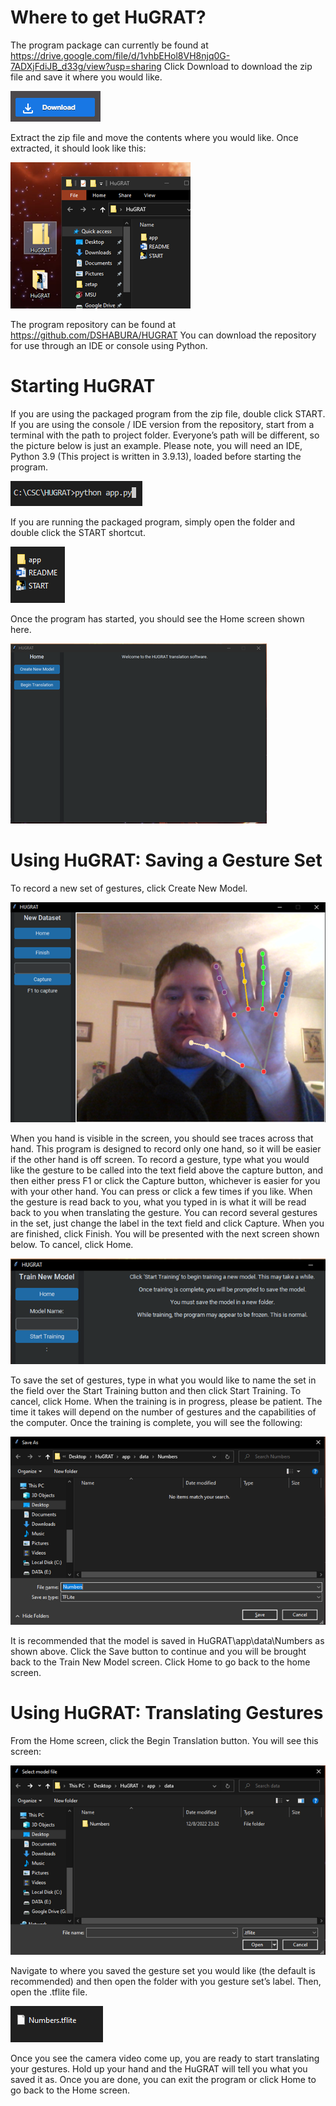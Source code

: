 # Where to get HuGRAT?
The program package can currently be found at https://drive.google.com/file/d/1vhbEHol8VH8njq0G-7ADXjFdiJB_d33g/view?usp=sharing 
Click Download to download the zip file and save it where you would like.

![Download Icon](Screenshots/Download_Icon.png)
 
Extract the zip file and move the contents where you would like.  Once extracted, it should look like this:
 
![Extracted Contents](Screenshots/Extracted_Contents.png)

The program repository can be found at https://github.com/DSHABURA/HUGRAT 
You can download the repository for use through an IDE or console using Python.



# Starting HuGRAT
If you are using the packaged program from the zip file, double click START.  If you are using the console / IDE version from the repository, start from a terminal with the path to project folder.  Everyone’s path will be different, so the picture below is just an example.  Please note, you will need an IDE, Python 3.9 (This project is written in 3.9.13), loaded before starting the program.

![Project_Path_Example](Screenshots/Project_Path_Example.png)

If you are running the packaged program, simply open the folder and double click the START shortcut.

![Package Start](/Screenshots/Package_Start.png)
 
Once the program has started, you should see the Home screen shown here.

![Home Screen](Screenshots/Home_Screen.png)
 


# Using HuGRAT: Saving a Gesture Set
To record a new set of gestures, click Create New Model.

![New Dataset Window](Screenshots/New_Dataset_Window.png)
 
When you hand is visible in the screen, you should see traces across that hand.  This program is designed to record only one hand, so it will be easier if the other hand is off screen.
To record a gesture, type what you would like the gesture to be called into the text field above the capture button, and then either press F1 or click the Capture button, whichever is easier for you with your other hand.  You can press or click a few times if you like.  When the gesture is read back to you, what you typed in is what it will be read back to you when translating the gesture.  You can record several gestures in the set, just change the label in the text field and click Capture.  When you are finished, click Finish.  You will be presented with the next screen shown below.  To cancel, click Home.

![Save Gestures Screen](Screenshots/Save_Gestures_Screen.png)
 
To save the set of gestures, type in what you would like to name the set in the field over the Start Training button and then click Start Training.  To cancel, click Home.  When the training is in progress, please be patient.  The time it takes will depend on the number of gestures and the capabilities of the computer.  Once the training is complete, you will see the following:

![File_Explorer_1](Screenshots/File_Explorer_1.png)
 
It is recommended that the model is saved in HuGRAT\app\data\Numbers as shown above.  Click the Save button to continue and you will be brought back to the Train New Model screen.  Click Home to go back to the home screen.



# Using HuGRAT: Translating Gestures
From the Home screen, click the Begin Translation button.  You will see this screen:

![File_Explorer_2](Screenshots/File_Explorer_2.png)
 
Navigate to where you saved the gesture set you would like (the default is recommended) and then open the folder with you gesture set’s label.  Then, open the .tflite file.
 
 ![Model_File](Screenshots/Model_File.png)
 
Once you see the camera video come up, you are ready to start translating your gestures.  Hold up your hand and the HuGRAT will tell you what you saved it as.  Once you are done, you can exit the program or click Home to go back to the Home screen.
